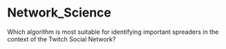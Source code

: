 # Network_Science
Which algorithm is most suitable for identifying important spreaders in the context of the Twitch Social Network?
